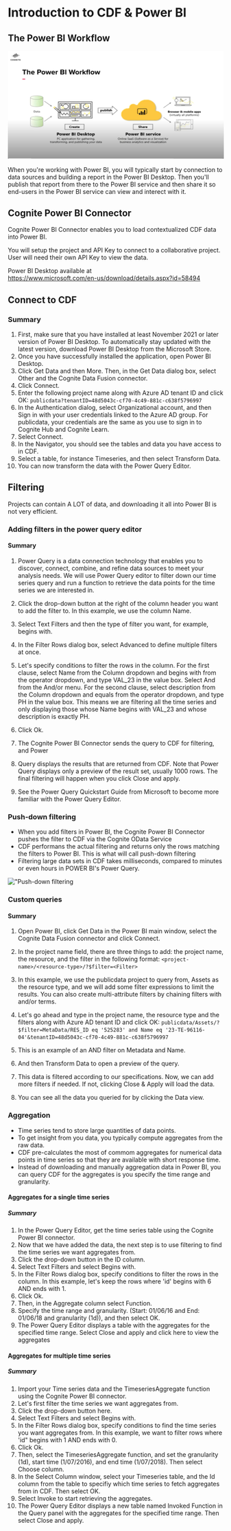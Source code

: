 # Introduction to CDF & Power BI

## The Power BI Workflow
!["Power BI Workflow"](img/powerbiworkflow.png)

When you're working with Power BI, you will typically start by connection to data sources and building a report in the Power BI Desktop.
Then you'll publish that report from there to the Power BI service and then share it so end-users in the Power BI service can view and interect with it. 

## Cognite Power BI Connector

Cognite Power BI Connector enables you to load contextualized CDF data into Power BI.

You will setup the project and API Key to connect to a collaborative project. User will need their own API Key to view the data.

Power BI Desktop available at  
https://www.microsoft.com/en-us/download/details.aspx?id=58494

## Connect to CDF
### Summary
1.  First, make sure that you have installed at least November  2021 or later version of Power BI Desktop. To automatically stay updated with the latest version, download Power BI Desktop from the Microsoft Store.
2.  Once you have successfully installed the application, open Power BI Desktop. 
3.  Click Get Data and then More. Then, in the Get Data dialog box, select Other and the Cognite Data Fusion connector.
4.  Click Connect.
5.  Enter the following project name along with Azure AD tenant ID and click OK: 
``` publicdata?tenantID=48d5043c-cf70-4c49-881c-c638f5796997 ```
6.  In the Authentication dialog, select Organizational account, and then Sign in with your user credentials linked to the Azure AD group. For publicdata, your credentials are the same as you use to sign in to Cognite Hub and Cognite Learn.
7.  Select Connect.
8.  In the Navigator, you should see the tables and data you have access to in CDF.
9.  Select a table, for instance Timeseries, and then select Transform Data.
10. You can now transform the data with the Power Query Editor.

## Filtering

Projects can contain A LOT of data, and downloading it all into Power BI is not very efficient.

### Adding filters in the power query editor

#### Summary
1.  Power Query is a data connection technology that enables you to discover, connect, combine, and refine data sources to meet your analysis needs. We will use Power Query editor to filter down our time series query and run a function to retrieve the data points for the time series we are interested in.

2.  Click the drop-down button at the right of the column header you want to add the filter to. In this example, we use the column Name.

3.  Select Text Filters and then the type of filter you want, for example, begins with.

4.  In the Filter Rows dialog box, select Advanced to define multiple filters at once. 

5.  Let's specify conditions to filter the rows in the column. For the first clause, select Name from the Column dropdown and begins with from the operator dropdown, and type VAL_23 in the value box. Select And from the And/or menu. For the second clause, select description from the Column dropdown and equals from the operator dropdown, and type PH in the value box. This means we are filtering all the time series and only displaying those whose Name begins with VAL_23 and whose description is exactly PH. 

6.  Click Ok.

7.  The Cognite Power BI Connector sends the query to CDF for filtering, and Power 

8.  Query displays the results that are returned from CDF. Note that Power Query displays only a preview of the result set, usually 1000 rows. The final filtering will happen when you click Close and apply.

9.  See the Power Query Quickstart Guide from Microsoft to become more familiar with the Power Query Editor.


### Push-down filtering 

* When you add filters in Power BI, the Cognite Power BI Connector pushes the filter to CDF via the Cognite OData Service
* CDF performans the actual filtering and returns only the rows matching the filters to Power BI. This is what will call push-down filtering
* Filtering large data sets in CDF takes milliseconds, compared to minutes or even hours in POWER BI's Power Query.

!["Push-down filtering](img/pushdownfiltering.png)

### Custom queries

#### Summary
1.  Open Power BI, click Get Data in the Power BI main window, select the Cognite Data Fusion connector and click Connect.
2.  In the project name field, there are three things to add: the project name, the resource, and the filter in the following format: 
``` <project-name>/<resource-type>/?$filter=<Filter> ```
3.  In this example, we use the publicdata project to query from, Assets as the resource type, and we will add some filter expressions to limit the results. You can also create multi-attribute filters by chaining filters with and/or terms.
4.  Let's go ahead and type in the project name, the resource type and the filters along with Azure AD tenant ID and click OK:
``` publicdata/Assets/?$filter=MetaData/RES_ID eq '525283' and Name eq '23-TE-96116-04'&tenantID=48d5043c-cf70-4c49-881c-c638f5796997 ```

5.  This is an example of an AND filter on Metadata and Name. 
6.  And then Transform Data to open a preview of the query.
7.  This data is filtered according to our specifications. Now, we can add more filters if needed. If not, clicking Close & Apply will load the data.
8.  You can see all the data you queried for by clicking the Data view.

### Aggregation

* Time series tend to store large quantities of data points. 
* To get insight from you data, you typically compute aggregates from the raw data.
* CDF pre-calculates the most of commom aggregates for numerical data points in time series so that they are available with short response time.
* Instead of downloading and manually aggregation data in Power BI, you can query CDF for the aggregates is you specify the time range and granularity.

#### Aggregates for a single time series

##### Summary
1.  In the Power Query Editor, get the time series table using the Cognite Power BI connector.
2.  Now that we have added the data, the next step is to use filtering to find the time series we want aggregates from.
3.  Click the drop-down button in the ID column.
4.  Select Text Filters and select Begins with.
5.  In the Filter Rows dialog box, specify conditions to filter the rows in the column. In this example, let's keep the rows where 'id' begins with 6 AND ends with 1. 
6.  Click Ok.
7.  Then, in the Aggregate column select Function.
8.  Specify the time range and granularity. (Start: 01/06/16 and End: 01/06/18 and granularity (1d)), and then select OK.
9.  The Power Query Editor displays a table with the aggregates for the specified time range. Select Close and apply and click here to view the aggregates

#### Aggregates for multiple time series

##### Summary
1.  Import your Time series data and the TimeseriesAggregate function using the Cognite Power BI connector.
2.  Let's first filter the time series we want aggregates from.
3.  Click the drop-down button here.
4.  Select Text Filters and select Begins with.
5.  In the Filter Rows dialog box, specify conditions to find the time series you want aggregates from. In this example, we want to filter rows where 'id" begins with 1 AND ends with 0. 
6.  Click Ok.
7.  Then, select the TimeseriesAggregate function, and set the granularity (1d), start time (1/07/2016), and end time (1/07/2018). Then select Choose column.
8.  In the Select Column window, select your Timeseries table, and the Id column from the table to specifiy which time series to fetch aggregates from in CDF. Then select OK.
9.  Select Invoke to start retrieving the aggregates.
10. The Power Query Editor displays a new table named Invoked Function in the Query panel with the aggregates for the specified time range. Then select Close and apply.